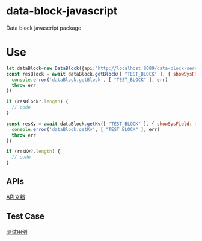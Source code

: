 # data-block-javascript
Data block javascript package

# Use
``` js
let dataBlock=new DataBlock({api:"http://localhost:8089/data-block-service-api/v1/open", key:"Y2wwemk4aWtnMDAwMjA4bDQ4c3VrZzB5bA=="}) // 建议配置为全局单例对象
const resBlock = await dataBlock.getBlock([ "TEST_BLOCK" ], { showSysField: false , ttl: '5m', showGroupInfo:false, }).catch((err) => {
  console.error('dataBlock.getBlock', [ "TEST_BLOCK" ], err)
  throw err
})

if (resBlock?.length) {
  // code
}

const resKv = await dataBlock.getKv([ "TEST_BLOCK" ], { showSysField: false , ttl: '5m', showGroupInfo:false, }).catch((err) => {
  console.error('dataBlock.getKv', [ "TEST_BLOCK" ], err)
  throw err
})

if (resKv?.length) {
  // code
}
```

## APIs
[API文档](https://github.com/zaxjs/data-block-javascript/tree/main/docs)

## Test Case
[测试用例](https://github.com/zaxjs/data-block-javascript/blob/main/__tests__/index.spec.ts)